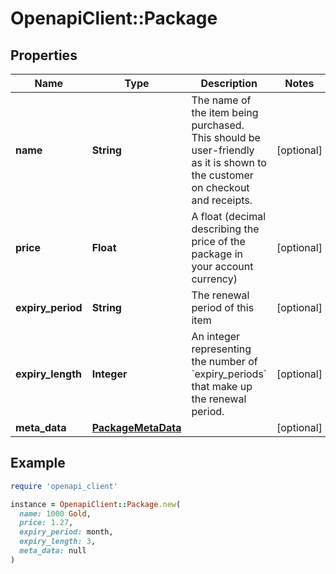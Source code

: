 # OpenapiClient::Package

## Properties

| Name | Type | Description | Notes |
| ---- | ---- | ----------- | ----- |
| **name** | **String** | The name of the item being purchased. This should be user-friendly as it is shown to the customer on checkout and receipts. | [optional] |
| **price** | **Float** | A float (decimal describing the price of the package in your account currency) | [optional] |
| **expiry_period** | **String** | The renewal period of this item | [optional] |
| **expiry_length** | **Integer** | An integer representing the number of &#x60;expiry_periods&#x60; that make up the renewal period. | [optional] |
| **meta_data** | [**PackageMetaData**](PackageMetaData.md) |  | [optional] |

## Example

```ruby
require 'openapi_client'

instance = OpenapiClient::Package.new(
  name: 1000 Gold,
  price: 1.27,
  expiry_period: month,
  expiry_length: 3,
  meta_data: null
)
```

